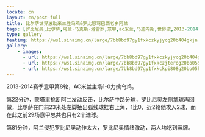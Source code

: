 ```yaml
---
locate: cn
layout: cn/post-full
title: 比尔萨世界波助米兰胜乌鸡&罗比怒骂巴西老乡阿兰
tags: [罗比尼奥,比尔萨,阿兰·马克斯·洛雷罗,意甲,ac米兰,乌迪内斯,世界波,2013-2014]
type: gallery
featimg: https://ws1.sinaimg.cn/large/7bb8bd97gy1fxkczkyjycg20b404gkjn.gif
gallery:
    - images:
      - url: https://ws1.sinaimg.cn/large/7bb8bd97gy1fxkczkyjycg20b404gkjn.gif
      - url: https://ws1.sinaimg.cn/large/7bb8bd97gy1fxkczjterog20bo055hdv.gif
      - url: https://ws1.sinaimg.cn/large/7bb8bd97gy1fxkckpi808g20bo05khdu.gif
---
```


2013-2014赛季意甲第8轮，AC米兰主场1-0力擒乌鸡。

第22分钟，蒙塔里抢断阿兰发动反击，比尔萨中路分球，罗比尼奥左侧拿球再回做，比尔萨在门前23米处左脚抽出弧线球挂右上角，1比0，近2轮他攻入2球，而在此之前29场意甲总共也只有2个进球。

第81分钟，阿兰侵犯罗比尼奥动作太大，罗比尼奥情绪激动，两人均吃到黄牌。